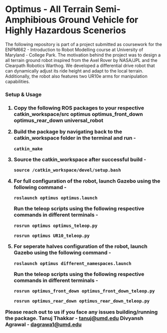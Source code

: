 # Optimus - All Terrain Semi-Amphibious Ground Vehicle for Highly Hazardous Scenerios

The following repository is part of a project submitted as coursework for the ENPM662 - Introduction to Robot Modelling course at University of Maryland - College Park. The motivation behind the project was to design a all terrain ground robot inspired from the Axel Rover by NASA/JPL and the Clearpath Robotics Warthog. We developed a differential drive robot that can dynamically adjust its ride height and adapt to the local terrain. Additionally, the robot also features two UR10e arms for manipulation capabilities.


<h3>Setup & Usage<h3>

1. Copy the following ROS packages to your respective catkin_workspace/src
	optimus
	optimus_front_down
	optimus_rear_down
	universal_robot

2. Build the package by navigating back to the catkin_workspace folder in the terminal and run -
	```
	catkin_make
	```
3. Source the catkin_workspace after successful build - 
	```
	source /catkin_workspace/devel/setup.bash
	```
4. For full configuration of the robot, launch Gazebo using the following command -
	```
	roslaunch optimus optimus.launch
	```
   Run the teleop scripts using the following respective commands in different terminals - 
   	```
	rosrun optimus optimus_teleop.py

	rosrun optimus UR10_teleop.py
	```
5. For seperate halves configuration of the robot, launch Gazebo using the following command -
	```
	roslaunch optimus different_namespaces.launch
	```
	Run the teleop scripts using the following respective commands in different terminals - 

	```
	rosrun optimus_front_down optimus_front_down_teleop.py

	rosrun optimus_rear_down optimus_rear_down_teleop.py
	```

Please reach out to us if you face any issues building/running the package.
Tanuj Thakkar - tanuj@umd.edu
Divyansh Agrawal - dagrawa1@umd.edu